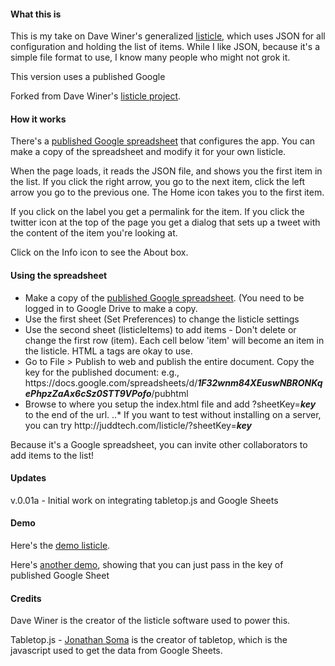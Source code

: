 #### What this is

This is my take on Dave Winer's generalized <a href="http://scripting.com/2015/01/13/listicleOListicle.html">listicle</a>, which uses JSON for all configuration and holding the list of items. While I like JSON, because it's a simple file format to use, I know many people who might not grok it.

This version uses a published Google 

Forked from Dave Winer's [listicle project](https://github.com/scripting/listicle).

#### How it works

There's a <a href="https://docs.google.com/spreadsheets/d/1F32wnm84XEuswNBRONKqePhpzZaAx6cSz0STT9VPofo/edit?usp=sharing">published Google spreadsheet</a> that configures the app. You can make a copy of the spreadsheet and modify it for your own listicle.

When the page loads, it reads the JSON file, and shows you the first item in the list. If you click the right arrow, you go to the next item, click the left arrow you go to the previous one. The Home icon takes you to the first item. 

If you click on the label you get a permalink for the item. If you click the twitter icon at the top of the page you get a dialog that sets up a tweet with the content of the item you're looking at. 

Click on the Info icon to see the About box.

#### Using the spreadsheet

* Make a copy of the <a href="https://docs.google.com/spreadsheets/d/1F32wnm84XEuswNBRONKqePhpzZaAx6cSz0STT9VPofo/edit?usp=sharing">published Google spreadsheet</a>. (You need to be logged in to Google Drive to make a copy.
* Use the first sheet (Set Preferences) to change the listicle settings
* Use the second sheet (listicleItems) to add items - Don't delete or change the first row (item). Each cell below 'item' will become an item in the listicle. HTML a tags are okay to use.
* Go to File > Publish to web and publish the entire document. Copy the key for the published document: e.g., htt<span>ps</span>://docs.google.com/spreadsheets/d/**_1F32wnm84XEuswNBRONKqePhpzZaAx6cSz0STT9VPofo_**/pubhtml
* Browse to where you setup the index.html file and add ?sheetKey=**_key_** to the end of the url.
..* If you want to test without installing on a server, you can try ht<span>tp</span>://juddtech.com/listicle/?sheetKey=**_key_**
 
Because it's a Google spreadsheet, you can invite other collaborators to add items to the list!

#### Updates

v.0.01a - Initial work on integrating tabletop.js and Google Sheets

#### Demo

Here's the <a href="http://juddtech.com/listicle/">demo listicle</a>.

Here's <a href="http://juddtech.com/listicle/">another demo</a>, showing that you can just pass in the key of published Google Sheet 

#### Credits

Dave Winer is the creator of the listicle software used to power this.

Tabletop.js - [Jonathan Soma](http://twitter.com/dangerscarf) is the creator of tabletop, which is the javascript used to get the data from Google Sheets.